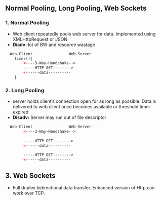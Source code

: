 ## Normal Pooling, Long Pooling, Web Sockets

### 1. Normal Pooling
- Web client repeatedly pools web server for data. Implemented using XMLHttpRequest or JSON
- **Diadv:** lot of BW and resource wastage	
```html
  Web-Client                Web-Server
    timer(){
        <----3-Way-Handshake-->
        -----HTTP GET-------->
        <------data----------          
    }
```

### 2. Long Pooling
- server holds client’s connection open for as long as possible. Data is delivered to web client once becomes available or threshold timer expired
- **Disadv:** Server may run out of file descriptor
```html
  Web-Client                Web-Server
        <----3-Way-Handshake-->
          
        -----HTTP GET-------->
        <------data----------          
                              
        -----HTTP GET-------->
        <------data----------          
```

## 3. Web Sockets
- Full duplex bidirectional data transfer. Enhanced version of Http,can work over TCP.
